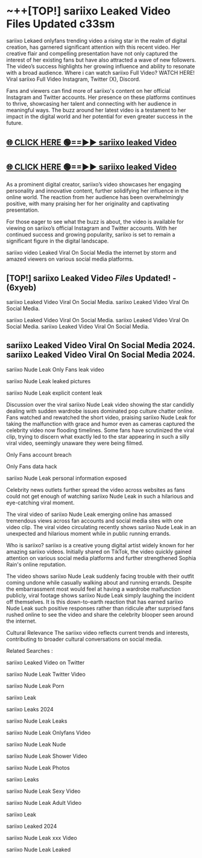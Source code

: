 # ~++[TOP!] sariixo Leaked Video Files Updated c33sm

 sariixo Lekaed onlyfans trending video a rising star in the realm of digital creation, has garnered significant attention with this recent video. Her creative flair and compelling presentation have not only captured the interest of her existing fans but have also attracted a wave of new followers. The video’s success highlights her growing influence and ability to resonate with a broad audience.
Where i can watch  sariixo Full Video? WATCH HERE! Viral  sariixo Full Video Instagram, Twitter (X), Discord.


Fans and viewers can find more of  sariixo's content on her official Instagram and Twitter accounts. Her presence on these platforms continues to thrive, showcasing her talent and connecting with her audience in meaningful ways. The buzz around her latest video is a testament to her impact in the digital world and her potential for even greater success in the future.


## [🌐 CLICK HERE 🟢==►►  sariixo leaked Video ](https://onlyclips.site?title=sariixo&ref=git)

## [🌐 CLICK HERE 🟢==►►  sariixo leaked Video ](https://onlyclips.site?title=sariixo&ref=git)


As a prominent digital creator,  sariixo’s video showcases her engaging personality and innovative content, further solidifying her influence in the online world. The reaction from her audience has been overwhelmingly positive, with many praising her for her originality and captivating presentation.

For those eager to see what the buzz is about, the video is available for viewing on  sariixo’s official Instagram and Twitter accounts. With her continued success and growing popularity,  sariixo is set to remain a significant figure in the digital landscape.


  sariixo video Leaked Viral On Social Media the internet by storm and amazed viewers on various social media platforms.


## [TOP!]  sariixo Leaked Video *Files* Updated! - (6xyeb) 

 sariixo Leaked Video Viral On Social Media. sariixo Leaked Video Viral On Social Media.

 sariixo Leaked Video Viral On Social Media. sariixo Leaked Video Viral On Social Media. sariixo Leaked Video Viral On Social Media.


##  sariixo Leaked Video Viral On Social Media 2024. sariixo Leaked Video Viral On Social Media 2024.
 sariixo Nude Leak Only Fans leak video

 sariixo Nude Leak leaked pictures

 sariixo Nude Leak explicit content leak

Discussion over the viral  sariixo Nude Leak video showing the star candidly dealing with sudden wardrobe issues dominated pop culture chatter online. Fans watched and rewatched the short video, praising  sariixo Nude Leak for taking the malfunction with grace and humor even as cameras captured the celebrity video now flooding timelines. Some fans have scrutinized the viral clip, trying to discern what exactly led to the star appearing in such a silly viral video, seemingly unaware they were being filmed.


Only Fans account breach

Only Fans data hack

 sariixo Nude Leak personal information exposed

Celebrity news outlets further spread the video across websites as fans could not get enough of watching  sariixo Nude Leak in such a hilarious and eye-catching viral moment.


The viral video of  sariixo Nude Leak emerging online has amassed tremendous views across fan accounts and social media sites with one video clip. The viral video circulating recently shows  sariixo Nude Leak in an unexpected and hilarious moment while in public running errands.


Who is  sariixo?  sariixo is a creative young digital artist widely known for her amazing  sariixo videos. Initially shared on TikTok, the video quickly gained attention on various social media platforms and further strengthened Sophia Rain's online reputation.

The video shows  sariixo Nude Leak suddenly facing trouble with their outfit coming undone while casually walking about and running errands. Despite the embarrassment most would feel at having a wardrobe malfunction publicly, viral footage shows  sariixo Nude Leak simply laughing the incident off themselves. It is this down-to-earth reaction that has earned  sariixo Nude Leak such positive responses rather than ridicule after surprised fans rushed online to see the video and share the celebrity blooper seen around the internet.

Cultural Relevance The  sariixo video reflects current trends and interests, contributing to broader cultural conversations on social media.

Related Searches :

 sariixo Leaked Video on Twitter

 sariixo Nude Leak Twitter Video

 sariixo Nude Leak Porn

 sariixo Leak 

 sariixo Leaks 2024

 sariixo Nude Leak Leaks

 sariixo Nude Leak Onlyfans Video

 sariixo Nude Leak Nude

 sariixo Nude Leak Shower Video

 sariixo Nude Leak Photos

 sariixo Leaks

 sariixo Nude Leak Sexy Video

 sariixo Nude Leak Adult Video

 sariixo Leak

 sariixo Leaked 2024

 sariixo Nude Leak xxx Video

 sariixo Nude Leak Leaked